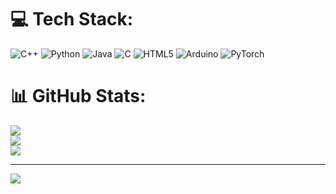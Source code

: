 
# 💻 Tech Stack:
![C++](https://img.shields.io/badge/c++-%2300599C.svg?style=for-the-badge&logo=c%2B%2B&logoColor=white) ![Python](https://img.shields.io/badge/python-3670A0?style=for-the-badge&logo=python&logoColor=ffdd54) ![Java](https://img.shields.io/badge/java-%23ED8B00.svg?style=for-the-badge&logo=openjdk&logoColor=white) ![C](https://img.shields.io/badge/c-%2300599C.svg?style=for-the-badge&logo=c&logoColor=white) ![HTML5](https://img.shields.io/badge/html5-%23E34F26.svg?style=for-the-badge&logo=html5&logoColor=white) ![Arduino](https://img.shields.io/badge/-Arduino-00979D?style=for-the-badge&logo=Arduino&logoColor=white) ![PyTorch](https://img.shields.io/badge/PyTorch-%23EE4C2C.svg?style=for-the-badge&logo=PyTorch&logoColor=white)
# 📊 GitHub Stats:
![](https://github-readme-stats.vercel.app/api?username=eduabranco&theme=dark&hide_border=false&include_all_commits=true&count_private=true)<br/>
![](https://github-readme-streak-stats.herokuapp.com/?user=eduabranco&theme=dark&hide_border=false)<br/>
![](https://github-readme-stats.vercel.app/api/top-langs/?username=eduabranco&theme=dark&hide_border=false&include_all_commits=true&count_private=true&layout=compact)

---
[![](https://visitcount.itsvg.in/api?id=eduabranco&icon=0&color=0)](https://visitcount.itsvg.in)

<!-- Proudly created with GPRM ( https://gprm.itsvg.in ) -->
